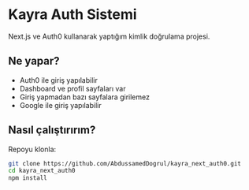 # Kayra Auth Sistemi

Next.js ve Auth0 kullanarak yaptığım kimlik doğrulama projesi.

## Ne yapar?

- Auth0 ile giriş yapılabilir
- Dashboard ve profil sayfaları var
- Giriş yapmadan bazı sayfalara girilemez
- Google ile giriş yapılabilir

## Nasıl çalıştırırım?

Repoyu klonla:
```bash
git clone https://github.com/AbdussamedDogrul/kayra_next_auth0.git
cd kayra_next_auth0
npm install